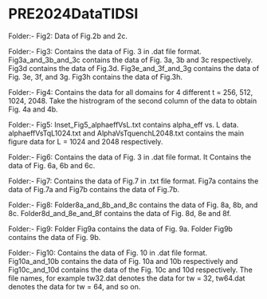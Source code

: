 # PRE2024DataTIDSI

Folder:- Fig2: Data of Fig.2b and 2c.

Folder:- Fig3: Contains the data of Fig. 3 in .dat file format. Fig3a_and_3b_and_3c contains the data of Fig. 3a, 3b and 3c respectively. Fig3d contains the data of Fig.3d. Fig3e_and_3f_and_3g contains the data of Fig. 3e, 3f, and 3g. Fig3h contains the data of Fig.3h.

Folder:- Fig4: Contains the data for all domains for 4 different t = 256, 512, 1024, 2048. Take the histrogram of the second column of the data to obtain Fig. 4a and 4b.

Folder:- Fig5: Inset_Fig5_alphaeffVsL.txt contains alpha_eff vs. L data. alphaeffVsTqL1024.txt and AlphaVsTquenchL2048.txt contains the main figure data for L = 1024 and 2048 respectively.

Folder:- Fig6: Contains the data of Fig. 3 in .dat file format. It Contains the data of Fig. 6a, 6b and 6c. 

Folder:- Fig7: Contains the data of Fig.7 in .txt file format. Fig7a contains the data of Fig.7a and Fig7b contains the data of Fig.7b.

Folder:- Fig8: Folder8a_and_8b_and_8c contains the data of Fig. 8a, 8b, and 8c. Folder8d_and_8e_and_8f contains the data of Fig. 8d, 8e and 8f.

Folder:- Fig9: Folder Fig9a contains the data of Fig. 9a. Folder  Fig9b contains the data of Fig. 9b.

Folder:- Fig10: Contains the data of Fig. 10 in .dat file format. Fig10a_and_10b contains the data of Fig. 10a and 10b respectively and Fig10c_and_10d contains the data of the Fig. 10c and 10d respectively. The file names, for example tw32.dat denotes the data for tw = 32, tw64.dat denotes the data for tw = 64, and so on.
